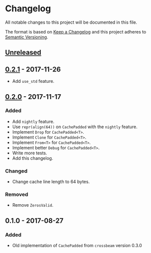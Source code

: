 # Changelog
All notable changes to this project will be documented in this file.

The format is based on [Keep a Changelog](http://keepachangelog.com/en/1.0.0/)
and this project adheres to [Semantic Versioning](http://semver.org/spec/v2.0.0.html).

## [Unreleased]

## [0.2.1] - 2017-11-26

- Add `use_std` feature.

## [0.2.0] - 2017-11-17
### Added
- Add `nightly` feature.
- Use `repr(align(64))` on `CachePadded` with the `nightly` feature.
- Implement `Drop` for `CachePadded<T>`.
- Implement `Clone` for `CachePadded<T>`.
- Implement `From<T>` for `CachePadded<T>`.
- Implement better `Debug` for `CachePadded<T>`.
- Write more tests.
- Add this changelog.

### Changed
- Change cache line length to 64 bytes.

### Removed
- Remove `ZerosValid`.

## 0.1.0 - 2017-08-27
### Added
- Old implementation of `CachePadded` from `crossbeam` version 0.3.0

[Unreleased]: https://github.com/crossbeam-rs/crossbeam-utils/compare/v0.2.1...HEAD
[0.2.1]: https://github.com/crossbeam-rs/crossbeam-utils/compare/v0.2.0...v0.2.1
[0.2.0]: https://github.com/crossbeam-rs/crossbeam-utils/compare/v0.1.0...v0.2.0
